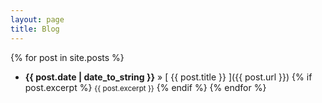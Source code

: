 ```yaml
---
layout: page
title: Blog
---
```


{% for post in site.posts %}
  * <strong>{{ post.date | date_to_string }}</strong> &raquo; [ {{ post.title }} ]({{ post.url }})
  {% if post.excerpt %}
    <small>{{ post.excerpt }}</small>
  {% endif %}
{% endfor %}
